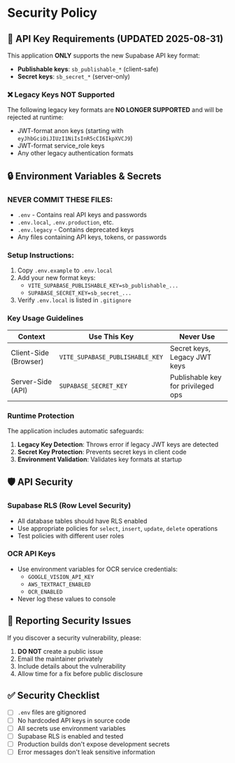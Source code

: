# Security Policy

## 🚨 API Key Requirements (UPDATED 2025-08-31)

This application **ONLY** supports the new Supabase API key format:
- **Publishable keys**: `sb_publishable_*` (client-safe)
- **Secret keys**: `sb_secret_*` (server-only)

### ❌ Legacy Keys NOT Supported

The following legacy key formats are **NO LONGER SUPPORTED** and will be rejected at runtime:
- JWT-format anon keys (starting with `eyJhbGciOiJIUzI1NiIsInR5cCI6IkpXVCJ9`)
- JWT-format service_role keys
- Any other legacy authentication formats

## 🔒 Environment Variables & Secrets

### NEVER COMMIT THESE FILES:
- `.env` - Contains real API keys and passwords
- `.env.local`, `.env.production`, etc.
- `.env.legacy` - Contains deprecated keys
- Any files containing API keys, tokens, or passwords

### Setup Instructions:
1. Copy `.env.example` to `.env.local`
2. Add your new format keys:
   - `VITE_SUPABASE_PUBLISHABLE_KEY=sb_publishable_...`
   - `SUPABASE_SECRET_KEY=sb_secret_...`
3. Verify `.env.local` is listed in `.gitignore`

### Key Usage Guidelines

| Context | Use This Key | Never Use |
|---------|-------------|-----------|
| Client-Side (Browser) | `VITE_SUPABASE_PUBLISHABLE_KEY` | Secret keys, Legacy JWT keys |
| Server-Side (API) | `SUPABASE_SECRET_KEY` | Publishable key for privileged ops |

### Runtime Protection

The application includes automatic safeguards:
1. **Legacy Key Detection**: Throws error if legacy JWT keys are detected
2. **Secret Key Protection**: Prevents secret keys in client code
3. **Environment Validation**: Validates key formats at startup

## 🛡️ API Security

### Supabase RLS (Row Level Security)
- All database tables should have RLS enabled
- Use appropriate policies for `select`, `insert`, `update`, `delete` operations
- Test policies with different user roles

### OCR API Keys
- Use environment variables for OCR service credentials:
  - `GOOGLE_VISION_API_KEY`
  - `AWS_TEXTRACT_ENABLED`
  - `OCR_ENABLED`
- Never log these values to console

## 📝 Reporting Security Issues

If you discover a security vulnerability, please:
1. **DO NOT** create a public issue
2. Email the maintainer privately
3. Include details about the vulnerability
4. Allow time for a fix before public disclosure

## ✅ Security Checklist

- [ ] `.env` files are gitignored
- [ ] No hardcoded API keys in source code  
- [ ] All secrets use environment variables
- [ ] Supabase RLS is enabled and tested
- [ ] Production builds don't expose development secrets
- [ ] Error messages don't leak sensitive information